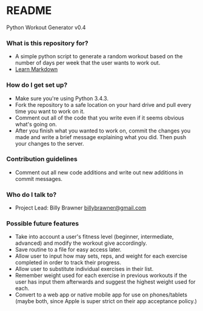 # README #

Python Workout Generator v0.4

### What is this repository for? ###

* A simple python script to generate a random workout based on the number of days per week that the user wants to work out.
* [Learn Markdown](https://bitbucket.org/tutorials/markdowndemo)

### How do I get set up? ###

* Make sure you're using Python 3.4.3.
* Fork the repository to a safe location on your hard drive and pull every time you want to work on it.
* Comment out all of the code that you write even if it seems obvious what's going on. 
* After you finish what you wanted to work on, commit the changes you made and write a brief message explaining what you did. Then push your changes to the server. 

### Contribution guidelines ###

* Comment out all new code additions and write out new additions in commit messages.

### Who do I talk to? ###

* Project Lead: Billy Brawner billybrawner@gmail.com

### Possible future features ###

* Take into account a user's fitness level (beginner, intermediate, advanced) and modify the workout give accordingly.
* Save routine to a file for easy access later.
* Allow user to input how may sets, reps, and weight for each exercise completed in order to track their progress.
* Allow user to substitute individual exercises in their list.
* Remember weight used for each exercise in previous workouts if the user has input them afterwards and suggest the highest weight used for each.
* Convert to a web app or native mobile app for use on phones/tablets (maybe both, since Apple is super strict on their app acceptance policy.)